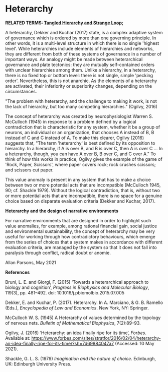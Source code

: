 # Heterarchy

**RELATED TERMS: [Tangled Hierarchy and Strange Loop](https://github.com/narrative-environments/CourseCompendium/blob/main/Tangled-Hierarchy.md);**

A heterarchy, Dekker and Kuchar (2017) state, is a complex adaptive system of governance which is ordered by more than one governing principle. In other words, it is a multi-level structure in which there is no single 'highest level'. While heterarchies include elements of hierarchies and networks, they are different from both of these systems of governance in a number of important ways. An analogy might be made between heterarchical governance and plate tectonics: they are mutually self-contained orders with unclear hierarchies among them. Unlike a hierarchy, in a heterarchy, there is no fixed top or bottom level: there is not single, simple 'pecking order'. Nevertheless, this is not anarchic. As the elements of a heterarchy are activated, their inferiority or superiority changes, depending on the circumstances.

"The problem with heterarchy, and the challenge to making it work, is not the lack of hierarchy, but too many competing hierarchies." (Ogilvy, 2016)

The concept of heterarchy was created by neurophysiologist Warren S. McCulloch (1945) in response to a problem defined by a logical contradiction that is characteristic for any system, whether it be a group of neurons, an individual or an organization, that chooses A instead of B, B instead of C and C instead of A. To make this clearer, Ogilvy (2016) suggests that, "The term 'heterarchy' is best defined by its opposition to hierarchy. In a hierarchy, if A is over B, and B is over C, then A is over C ... In a heterarchy, though, you can have A over B, B over C, and C over A." To think of how this works in practice, Ogilvy gives the example of the game of 'Rock, Paper, Scissors', where paper covers rock; rock crushes scissors; and scissors cut paper.

This value anomaly is present in any system that has to make a choice between two or more potential acts that are incompatible (McCulloch 1945, 90; cf. Shackle 1979). Without the logical contradiction, that is, without two or more potential acts that are incompatible, there is no space for a genuine choice based on disparate evaluation criteria (Dekker and Kuchar, 2017).

**Heterarchy and the design of narrative environments**

For narrative environments that are designed in order to highlight such value anomalies, for example, among rational financial gain, social justice and environmental sustainability, the concept of heterarchy may be very useful for working through how contradictory behaviours, which emerge from the series of choices that a system makes in accordance with different evaluation criteria, are managed by the system so that it does not fall into paralysis through conflict, radical doubt or anomie.

Allan Parsons, May 2021

**References**

Bruni, L. E. and Giorgi, F. (2015) ‘Towards a heterarchical approach to biology and cognition’, _Progress in Biophysics and Molecular Biology_, 119(3), pp. 481–492. doi: 10.1016/j.pbiomolbio.2015.07.005

Dekker, E. and Kuchar, P. (2017). Heterarchy. In A. Marciano, & G. B. Ramello (Eds.), _Encyclopedia of Law and Economics_. New York, NY: Springer. 

McCulloch W. S. (1945) A Heterarchy of values determined by the topology of nervous nets. _Bulletin of Mathematical Biophysics_, 7(2):89–93.

Ogilvy, J. (2016) ‘Heterarchy: an idea finally ripe for its time’, _Forbes_. Available at: https://www.forbes.com/sites/stratfor/2016/02/04/heterarchy-an-idea-finally-ripe-for-its-time/?sh=7d69884047a7 (Accessed: 10 May 2021).

Shackle, G. L. S. (1979) _Imagination and the nature of choice_. Edinburgh, UK: Edinburgh University Press.
